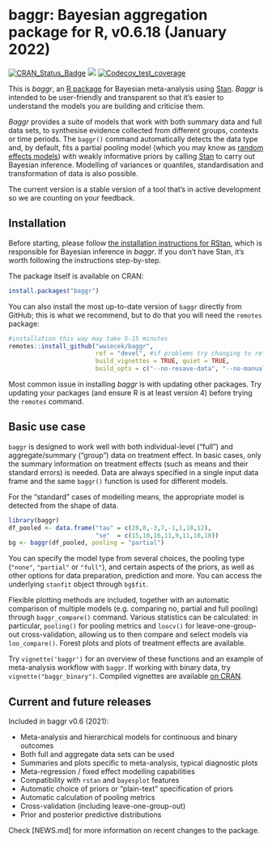 
# baggr: Bayesian aggregation package for R, v0.6.18 (January 2022)

<!-- badges: start -->

[![CRAN\_Status\_Badge](http://www.r-pkg.org/badges/version-last-release/baggr?color=green)](http://cran.r-project.org/package=baggr)
[![](https://cranlogs.r-pkg.org/badges/baggr)](https://cran.rstudio.com/web/packages/baggr/index.html)
[![Codecov\_test\_coverage](https://codecov.io/gh/wwiecek/baggr/branch/master/graph/badge.svg)](https://app.codecov.io/gh/wwiecek/baggr?branch=master)
<!-- badges: end -->

This is *baggr*, an [R package](https://www.r-project.org/) for Bayesian
meta-analysis using [Stan](https://mc-stan.org/). *Baggr* is intended to
be user-friendly and transparent so that it’s easier to understand the
models you are building and criticise them.

*Baggr* provides a suite of models that work with both summary data and
full data sets, to synthesise evidence collected from different groups,
contexts or time periods. The `baggr()` command automatically detects
the data type and, by default, fits a partial pooling model (which you
may know as [random effects
models](https://stats.stackexchange.com/questions/4700/what-is-the-difference-between-fixed-effect-random-effect-and-mixed-effect-mode))
with weakly informative priors by calling [Stan](https://mc-stan.org/)
to carry out Bayesian inference. Modelling of variances or quantiles,
standardisation and transformation of data is also possible.

The current version is a stable version of a tool that’s in active
development so we are counting on your feedback.

## Installation

Before starting, please follow [the installation instructions for
RStan](https://github.com/stan-dev/rstan/wiki/RStan-Getting-Started),
which is responsible for Bayesian inference in *baggr*. If you don’t
have Stan, it’s worth following the instructions step-by-step.

The package itself is available on CRAN:

``` r
install.packages("baggr")
```

You can also install the most up-to-date version of `baggr` directly
from GitHub; this is what we recommend, but to do that you will need the
`remotes` package:

``` r
#installation this way may take 5-15 minutes
remotes::install_github("wwiecek/baggr", 
                        ref = "devel", #if problems try changing to ref = "master"
                        build_vignettes = TRUE, quiet = TRUE,
                        build_opts = c("--no-resave-data", "--no-manual"))
```

Most common issue in installing *baggr* is with updating other packages.
Try updating your packages (and ensure R is at least version 4) before
trying the `remotes` command.

## Basic use case

`baggr` is designed to work well with both individual-level (“full”) and
aggregate/summary (“group”) data on treatment effect. In basic cases,
only the summary information on treatment effects (such as means and
their standard errors) is needed. Data are always specified in a single
input data frame and the same `baggr()` function is used for different
models.

For the “standard” cases of modelling means, the appropriate model is
detected from the shape of data.

``` r
library(baggr)
df_pooled <- data.frame("tau" = c(28,8,-3,7,-1,1,18,12),
                        "se"  = c(15,10,16,11,9,11,10,18))
bg <- baggr(df_pooled, pooling = "partial")
```

You can specify the model type from several choices, the pooling type
(`"none"`, `"partial"` or `"full"`), and certain aspects of the priors,
as well as other options for data preparation, prediction and more. You
can access the underlying `stanfit` object through `bg$fit`.

Flexible plotting methods are included, together with an automatic
comparison of multiple models (e.g. comparing no, partial and full
pooling) through `baggr_compare()` command. Various statistics can be
calculated: in particular, `pooling()` for pooling metrics and `loocv()`
for leave-one-group-out cross-validation, allowing us to then compare
and select models via `loo_compare()`. Forest plots and plots of
treatment effects are available.

Try `vignette('baggr')` for an overview of these functions and an
example of meta-analysis workflow with `baggr`. If working with binary
data, try `vignette("baggr_binary")`. Compiled vignettes are available
[on CRAN](https://cran.r-project.org/web/packages/baggr/index.html).

## Current and future releases

Included in baggr v0.6 (2021):

  - Meta-analysis and hierarchical models for continuous and binary
    outcomes
  - Both full and aggregate data sets can be used
  - Summaries and plots specific to meta-analysis, typical diagnostic
    plots
  - Meta-regression / fixed effect modelling capabilities
  - Compatibility with `rstan` and `bayesplot` features
  - Automatic choice of priors or “plain-text” specification of priors
  - Automatic calculation of pooling metrics
  - Cross-validation (including leave-one-group-out)
  - Prior and posterior predictive distributions

Check \[NEWS.md\] for more information on recent changes to the package.
